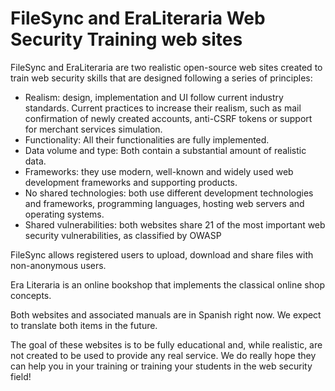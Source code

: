 # FileSync and EraLiteraria Web Security Training web sites 

FileSync and EraLiteraria are two realistic open-source web sites created to train web security skills that are designed following a series of principles:

- Realism: design, implementation and UI follow current industry standards. Current practices to increase their realism, such as mail confirmation of newly created accounts, anti-CSRF tokens or support for merchant services simulation.
- Functionality: All their functionalities are fully implemented.
- Data volume and type: Both contain a substantial amount of realistic data.
- Frameworks: they use modern, well-known and widely used web development frameworks and supporting products.
- No shared technologies: both use different development technologies and frameworks, programming languages, hosting web servers and operating systems.
- Shared vulnerabilities: both websites share 21 of the most important web security vulnerabilities, as classified by OWASP

FileSync allows registered users to upload, download and share files with non-anonymous users.

Era Literaria is an online bookshop that implements the classical online shop concepts.

Both websites and associated manuals are in Spanish right now. We expect to translate both items in the future.

The goal of these websites is to be fully educational and, while realistic, are not created to be used to provide any real service. We do really hope they can help you in your training or training your students in the web security field! 
